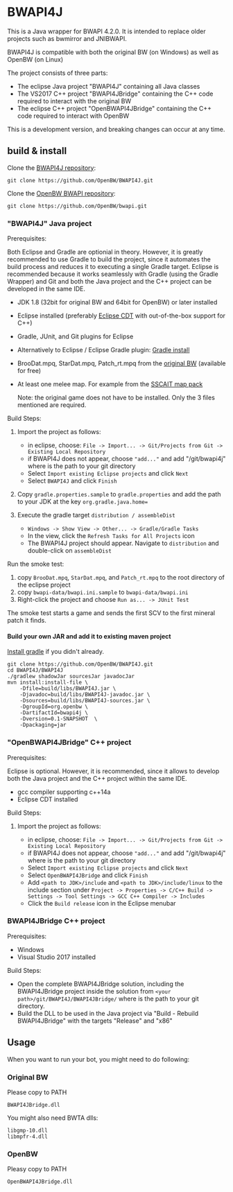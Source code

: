 # BWAPI4J

This is a Java wrapper for BWAPI 4.2.0.
It is intended to replace older projects such as bwmirror and JNIBWAPI.

BWAPI4J is compatible with both the original BW (on Windows) as well as OpenBW (on Linux)

The project consists of three parts:

 - The eclipse Java project "BWAPI4J" containing all Java classes
 - The VS2017 C++ project "BWAPI4JBridge" containing the C++ code required to interact with the original BW
 - The eclipse C++ project "OpenBWAPI4JBridge" containing the C++ code required to interact with OpenBW

This is a development version, and breaking changes can occur at any time.

## build & install

Clone the [BWAPI4J repository](https://github.com/OpenBW/BWAPI4J):

`git clone https://github.com/OpenBW/BWAPI4J.git`

Clone the [OpenBW BWAPI repository](https://github.com/OpenBW/bwapi):

`git clone https://github.com/OpenBW/bwapi.git`

### "BWAPI4J" Java project

Prerequisites:

Both Eclipse and Gradle are optionial in theory. However, it is greatly recommended to use Gradle to build the project, since it automates the build process and reduces it to executing a single Gradle target.
Eclipse is recommended because it works seamlessly with Gradle (using the Gradle Wrapper) and Git and both the Java project and the C++ project can be developed in the same IDE.

 - JDK 1.8 (32bit for original BW and 64bit for OpenBW) or later installed
 - Eclipse installed (preferably [Eclipse CDT](https://www.eclipse.org/cdt/) with out-of-the-box support for C++)
 - Gradle, JUnit, and Git plugins for Eclipse
 - Alternatively to Eclipse / Eclipse Gradle plugin: [Gradle install](https://gradle.org/install/)
 - BrooDat.mpq, StarDat.mpq, Patch_rt.mpq from the [original BW](https://www.battle.net/download/getInstallerForGame?os=win&locale=enUS&version=LIVE&gameProgram=STARCRAFT) (available for free)
 - At least one melee map. For example from the [SSCAIT map pack](https://sscaitournament.com/files/sscai_map_pack.zip)
 
 	Note: the original game does not have to be installed. Only the 3 files mentioned are required.
 
Build Steps:
1. Import the project as follows:

   * in eclipse, choose: `File -> Import... -> Git/Projects from Git -> Existing Local Repository`
   * if BWAPI4J does not appear, choose `"add..."` and add "<your path>/git/bwapi4j" where <your path> is the path to your git directory
   * Select `Import existing Eclipse projects` and click `Next`
   * Select `BWAPI4J` and click `Finish`
2. Copy `gradle.properties.sample` to `gradle.properties` and add the path to your JDK at the key `org.gradle.java.home=`
3. Execute the gradle target `distribution / assembleDist`

   * `Windows -> Show View -> Other... -> Gradle/Gradle Tasks`
   * In the view, click the `Refresh Tasks for All Projects` icon
   * The BWAPI4J project should appear. Navigate to `distribution` and double-click on `assembleDist`
   
Run the smoke test:

1. copy `BrooDat.mpq`, `StarDat.mpq`, and `Patch_rt.mpq` to the root directory of the eclipse project
2. copy `bwapi-data/bwapi.ini.sample` to `bwapi-data/bwapi.ini`
3. Right-click the project and choose `Run as... -> JUnit Test`

The smoke test starts a game and sends the first SCV to the first mineral patch it finds.

#### Build your own JAR and add it to existing maven project

[Install gradle](https://gradle.org/install/) if you didn't already.

    git clone https://github.com/OpenBW/BWAPI4J.git
    cd BWAPI4J/BWAPI4J
    ./gradlew shadowJar sourcesJar javadocJar
    mvn install:install-file \
        -Dfile=build/libs/BWAPI4J.jar \
        -Djavadoc=build/libs/BWAPI4J-javadoc.jar \
        -Dsources=build/libs/BWAPI4J-sources.jar \
        -DgroupId=org.openbw \
        -DartifactId=bwapi4j \
        -Dversion=0.1-SNAPSHOT  \
        -Dpackaging=jar

### "OpenBWAPI4JBridge" C++ project

Prerequisites:

Eclipse is optional. However, it is recommended, since it allows to develop both the Java project and the C++ project within the same IDE.

 - gcc compiler supporting c++14a
 - Eclipse CDT installed
 
Build Steps:
1. Import the project as follows:

   * in eclipse, choose: `File -> Import... -> Git/Projects from Git -> Existing Local Repository`
   * if BWAPI4J does not appear, choose `"add..."` and add "<your path>/git/bwapi4j" where <your path> is the path to your git directory
   * Select `Import existing Eclipse projects` and click `Next`
   * Select `OpenBWAPI4JBridge` and click `Finish`
   * Add `<path to JDK>/include` and `<path to JDK>/include/linux` to the include section under `Project -> Properties -> C/C++ Build -> Settings -> Tool Settings -> GCC C++ Compiler -> Includes`
   * Click the `Build release` icon in the Eclipse menubar
   

### BWAPI4JBridge C++ project

Prerequisites:
 - Windows
 - Visual Studio 2017 installed
 
Build Steps:
 - Open the complete BWAPI4JBridge solution, including the BWAPI4JBridge project inside the solution from `<your path>/git/BWAPI4J/BWAPI4JBridge/` where <your path> is the path to your git directory.
 - Build the DLL to be used in the Java project via "Build - Rebuild BWAPI4JBridge" with the targets "Release" and "x86"

## Usage

When you want to run your bot, you might need to do following:

### Original BW

Please copy to PATH

    BWAPI4JBridge.dll

You might also need BWTA dlls:

    libgmp-10.dll
    libmpfr-4.dll

### OpenBW

Pleasy copy to PATH

    OpenBWAPI4JBridge.dll
